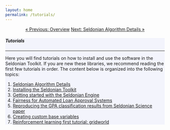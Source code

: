 ```yaml
---
layout: home
permalink: /tutorials/
---
```


<div class="container mt-4" align="center">
    <a href="{{ "/overview/" | relative_url }}" class="btn btn-primary">&laquo; Previous: Overview</a>
    <a href="{{ "/tutorials/alg_details_tutorial/" | relative_url }}" class="btn btn-primary">Next: Seldonian Algorithm Details &raquo;</a>
</div>

<!-- Main Container -->
<div class="container p-3 my-5 border" style="background-color: #f3f4fc;">
    <h5 class="mb-3">Tutorials</h5>
    <hr class="my-4">
    <p>Here you will find tutorials on how to install and use the software in the Seldonian Toolkit. If you are new these libraries, we recommend reading the first few tutorials in order. The content below is organized into the following topics:</p>
    <ol>
        <li>
            <a href="{{ "/tutorials/alg_details_tutorial/" | relative_url}}">Seldonian Algorithm Details</a>
        </li>
        <li>
            <a href="{{ "/tutorials/install_toolkit_tutorial/" | relative_url}}">Installing the Seldonian Toolkit</a>
        </li>
        <li>
            <a href="{{ "/tutorials/simple_engine_tutorial/" | relative_url}}">Getting started with the Seldonian Engine</a>
        </li>
        <li>
            <a href="{{ "/tutorials/fair_loans_tutorial/" | relative_url}}">Fairness for Automated Loan Approval Systems</a>
        </li>
        <li>
            <a href="{{ "/tutorials/science_GPA_tutorial/" | relative_url}}">Reproducing the GPA classification results from Seldonian Science paper</a>
        </li>
        <li>
            <a href="{{ "/tutorials/custom_base_variable_tutorial/" | relative_url}}">Creating custom base variables</a>
        </li>
        <li>
            <a href="{{ "/tutorials/gridworld_RL_tutorial/" | relative_url}}">Reinforcement learning first tutorial: gridworld</a>
        </li>
    </ol>
</div>